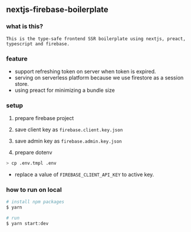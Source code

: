 ## nextjs-firebase-boilerplate

### what is this?

`This is the type-safe frontend SSR boilerplate using nextjs, preact, typescript and firebase.`

### feature

- support refreshing token on server when token is expired.
- serving on serverless platform because we use firestore as a session store.
- using preact for minimizing a bundle size

### setup

1. prepare firebase project
2. save client key as `firebase.client.key.json`
3. save admin key as `firebase.admin.key.json`

4. prepare dotenv

```bash
> cp .env.tmpl .env
```

- replace a value of `FIREBASE_CLIENT_API_KEY` to active key.

### how to run on local

```bash
# install npm packages
$ yarn

# run
$ yarn start:dev
```
